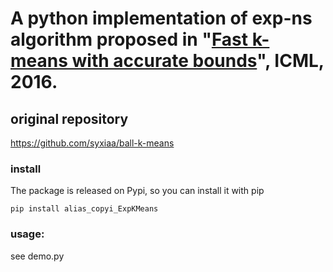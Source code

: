# A python implementation of exp-ns algorithm proposed in "[Fast k-means with accurate bounds](https://proceedings.mlr.press/v48/newling16.html)", ICML, 2016.

## original repository
https://github.com/syxiaa/ball-k-means

### install
The package is released on Pypi, so you can install it with pip
```
pip install alias_copyi_ExpKMeans
```

### usage:
see demo.py


